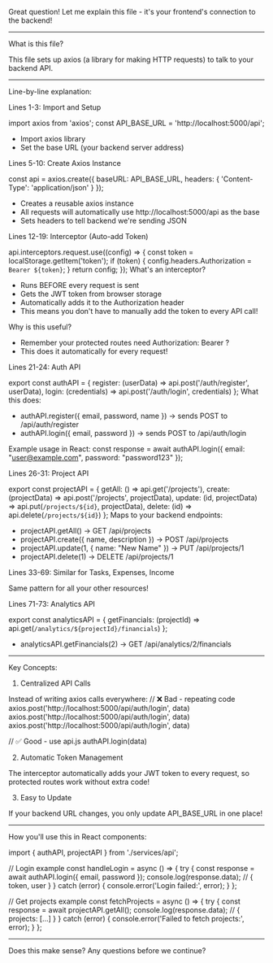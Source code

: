 Great question! Let me explain this file - it's your frontend's connection to the backend!

  ---
  What is this file?

  This file sets up axios (a library for making HTTP requests) to talk to your backend API.

  ---
  Line-by-line explanation:

  Lines 1-3: Import and Setup

  import axios from 'axios';
  const API_BASE_URL = 'http://localhost:5000/api';
  - Import axios library
  - Set the base URL (your backend server address)

  Lines 5-10: Create Axios Instance

  const api = axios.create({
      baseURL: API_BASE_URL,
      headers: {
          'Content-Type': 'application/json'
      }
  });
  - Creates a reusable axios instance
  - All requests will automatically use http://localhost:5000/api as the base
  - Sets headers to tell backend we're sending JSON

  Lines 12-19: Interceptor (Auto-add Token)

  api.interceptors.request.use((config) => {
      const token = localStorage.getItem('token');
      if (token) {
          config.headers.Authorization = `Bearer ${token}`;
      }
      return config;
  });
  What's an interceptor?
  - Runs BEFORE every request is sent
  - Gets the JWT token from browser storage
  - Automatically adds it to the Authorization header
  - This means you don't have to manually add the token to every API call!

  Why is this useful?
  - Remember your protected routes need Authorization: Bearer <token>?
  - This does it automatically for every request!

  Lines 21-24: Auth API

  export const authAPI = {
      register: (userData) => api.post('/auth/register', userData),
      login: (credentials) => api.post('/auth/login', credentials)
  };
  What this does:
  - authAPI.register({ email, password, name }) → sends POST to /api/auth/register
  - authAPI.login({ email, password }) → sends POST to /api/auth/login

  Example usage in React:
  const response = await authAPI.login({
      email: "user@example.com",
      password: "password123"
  });

  Lines 26-31: Project API

  export const projectAPI = {
      getAll: () => api.get('/projects'),
      create: (projectData) => api.post('/projects', projectData),
      update: (id, projectData) => api.put(`/projects/${id}`, projectData),
      delete: (id) => api.delete(`/projects/${id}`)
  };
  Maps to your backend endpoints:
  - projectAPI.getAll() → GET /api/projects
  - projectAPI.create({ name, description }) → POST /api/projects
  - projectAPI.update(1, { name: "New Name" }) → PUT /api/projects/1
  - projectAPI.delete(1) → DELETE /api/projects/1

  Lines 33-69: Similar for Tasks, Expenses, Income

  Same pattern for all your other resources!

  Lines 71-73: Analytics API

  export const analyticsAPI = {
      getFinancials: (projectId) => api.get(`/analytics/${projectId}/financials`)
  };
  - analyticsAPI.getFinancials(2) → GET /api/analytics/2/financials

  ---
  Key Concepts:

  1. Centralized API Calls

  Instead of writing axios calls everywhere:
  // ❌ Bad - repeating code
  axios.post('http://localhost:5000/api/auth/login', data)
  axios.post('http://localhost:5000/api/auth/login', data)
  axios.post('http://localhost:5000/api/auth/login', data)

  // ✅ Good - use api.js
  authAPI.login(data)

  2. Automatic Token Management

  The interceptor automatically adds your JWT token to every request, so protected routes work without extra code!

  3. Easy to Update

  If your backend URL changes, you only update API_BASE_URL in one place!

  ---
  How you'll use this in React components:

  import { authAPI, projectAPI } from './services/api';

  // Login example
  const handleLogin = async () => {
      try {
          const response = await authAPI.login({ email, password });
          console.log(response.data); // { token, user }
      } catch (error) {
          console.error('Login failed:', error);
      }
  };

  // Get projects example
  const fetchProjects = async () => {
      try {
          const response = await projectAPI.getAll();
          console.log(response.data); // { projects: [...] }
      } catch (error) {
          console.error('Failed to fetch projects:', error);
      }
  };

  ---
  Does this make sense? Any questions before we continue?
